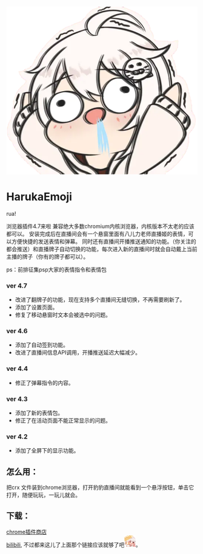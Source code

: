 <p align="center">
    <img src="https://github.com/TyraelDLee/HarukaEmoji/blob/main/images/abaaba.png"/>
</p>

# HarukaEmoji
rua!<br>

浏览器插件4.7来啦 
兼容绝大多数chromium内核浏览器，内核版本不太老的应该都可以。
安装完成后在直播间会有一个悬窗里面有八儿力老师直播姬的表情，可以方便快捷的发送表情和弹幕。
同时还有直播间开播推送通知的功能。（你关注的都会推送）和直播牌子自动切换的功能，每次进入新的直播间时就会自动戴上当前主播的牌子（你有的牌子都可以）。 

ps：前排征集psp大家的表情指令和表情包 <br>

### ver 4.7
- 改进了翻牌子的功能，现在支持多个直播间无缝切换，不再需要刷新了。
- 添加了设置页面。
- 修复了移动悬窗时文本会被选中的问题。

### ver 4.6
- 添加了自动签到功能。
- 改进了直播间信息API调用，开播推送延迟大幅减少。

### ver 4.4
- 修正了弹幕指令的内容。 

### ver 4.3
- 添加了新的表情包。
- 修正了在活动页面不能正常显示的问题。

### ver 4.2
- 添加了全屏下的显示功能。 

## 怎么用：
把crx 文件装到chrome浏览器，打开豹豹直播间就能看到一个悬浮按钮，单击它打开，随便玩玩，一玩儿就会。

## 下载：
[chrome插件商店](https://chrome.google.com/webstore/detail/rua%E8%B1%B9%E5%99%A8/igapngheaefbfhikpbngjgakfnedkchb)
<br>
[bilibili](https://t.bilibili.com/561690948190181609), 不过都来这儿了上面那个链接应该就够了吧<img src="https://github.com/TyraelDLee/HarukaEmoji/blob/main/images/haruka/5835.webp" width="30" height="30"/>。
